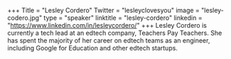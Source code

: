 +++
Title = "Lesley Cordero"
Twitter = "lesleyclovesyou"
image = "lesley-codero.jpg"
type = "speaker"
linktitle = "lesley-cordero"
linkedin = "https://www.linkedin.com/in/lesleycordero/"
+++
Lesley Cordero is currently a tech lead at an edtech company, Teachers Pay Teachers. She has spent the majority of her career on edtech teams as an engineer, including Google for Education and other edtech startups.

